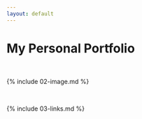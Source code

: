 ```yaml
---
layout: default
---
```


# My Personal Portfolio

<br>

{% include 02-image.md %}

<br>

{% include 03-links.md %}

